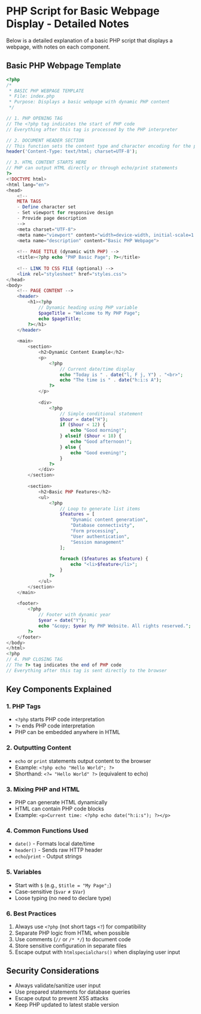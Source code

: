 # PHP Script for Basic Webpage Display - Detailed Notes

Below is a detailed explanation of a basic PHP script that displays a webpage, with notes on each component.

## Basic PHP Webpage Template

```php
<?php
/*
 * BASIC PHP WEBPAGE TEMPLATE
 * File: index.php
 * Purpose: Displays a basic webpage with dynamic PHP content
 */

// 1. PHP OPENING TAG
// The <?php tag indicates the start of PHP code
// Everything after this tag is processed by the PHP interpreter

// 2. DOCUMENT HEADER SECTION
// This function sets the content type and character encoding for the page
header('Content-Type: text/html; charset=UTF-8');

// 3. HTML CONTENT STARTS HERE
// PHP can output HTML directly or through echo/print statements
?>
<!DOCTYPE html>
<html lang="en">
<head>
    <!-- 
    META TAGS
    - Define character set
    - Set viewport for responsive design
    - Provide page description
    -->
    <meta charset="UTF-8">
    <meta name="viewport" content="width=device-width, initial-scale=1.0">
    <meta name="description" content="Basic PHP Webpage">
    
    <!-- PAGE TITLE (dynamic with PHP) -->
    <title><?php echo "PHP Basic Page"; ?></title>
    
    <!-- LINK TO CSS FILE (optional) -->
    <link rel="stylesheet" href="styles.css">
</head>
<body>
    <!-- PAGE CONTENT -->
    <header>
        <h1><?php 
            // Dynamic heading using PHP variable
            $pageTitle = "Welcome to My PHP Page";
            echo $pageTitle; 
        ?></h1>
    </header>
    
    <main>
        <section>
            <h2>Dynamic Content Example</h2>
            <p>
                <?php
                    // Current date/time display
                    echo "Today is " . date("l, F j, Y") . "<br>";
                    echo "The time is " . date("h:i:s A");
                ?>
            </p>
            
            <div>
                <?php
                    // Simple conditional statement
                    $hour = date("H");
                    if ($hour < 12) {
                        echo "Good morning!";
                    } elseif ($hour < 18) {
                        echo "Good afternoon!";
                    } else {
                        echo "Good evening!";
                    }
                ?>
            </div>
        </section>
        
        <section>
            <h2>Basic PHP Features</h2>
            <ul>
                <?php
                    // Loop to generate list items
                    $features = [
                        "Dynamic content generation",
                        "Database connectivity",
                        "Form processing",
                        "User authentication",
                        "Session management"
                    ];
                    
                    foreach ($features as $feature) {
                        echo "<li>$feature</li>";
                    }
                ?>
            </ul>
        </section>
    </main>
    
    <footer>
        <?php
            // Footer with dynamic year
            $year = date("Y");
            echo "&copy; $year My PHP Website. All rights reserved.";
        ?>
    </footer>
</body>
</html>
<?php
// 4. PHP CLOSING TAG
// The ?> tag indicates the end of PHP code
// Everything after this tag is sent directly to the browser
```

## Key Components Explained

### 1. PHP Tags
- `<?php` starts PHP code interpretation
- `?>` ends PHP code interpretation
- PHP can be embedded anywhere in HTML

### 2. Outputting Content
- `echo` or `print` statements output content to the browser
- Example: `<?php echo "Hello World"; ?>`
- Shorthand: `<?= "Hello World" ?>` (equivalent to echo)

### 3. Mixing PHP and HTML
- PHP can generate HTML dynamically
- HTML can contain PHP code blocks
- Example: `<p>Current time: <?php echo date("h:i:s"); ?></p>`

### 4. Common Functions Used
- `date()` - Formats local date/time
- `header()` - Sends raw HTTP header
- `echo`/`print` - Output strings

### 5. Variables
- Start with `$` (e.g., `$title = "My Page";`)
- Case-sensitive (`$var` ≠ `$Var`)
- Loose typing (no need to declare type)

### 6. Best Practices
1. Always use `<?php` (not short tags `<?`) for compatibility
2. Separate PHP logic from HTML when possible
3. Use comments (`//` or `/* */`) to document code
4. Store sensitive configuration in separate files
5. Escape output with `htmlspecialchars()` when displaying user input

## Security Considerations
- Always validate/sanitize user input
- Use prepared statements for database queries
- Escape output to prevent XSS attacks
- Keep PHP updated to latest stable version